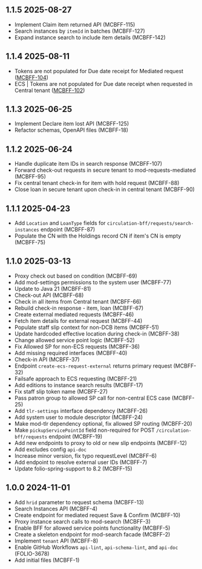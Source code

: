 ## 1.1.5 2025-08-27

* Implement Claim item returned API (MCBFF-115)
* Search instances by `itemId` in batches (MCBFF-127)
* Expand instance search to include item details (MCBFF-142)

## 1.1.4 2025-08-11

* Tokens are not populated for Due date receipt for Mediated request ([MCBFF-104](https://folio-org.atlassian.net/browse/MCBFF-104))
* ECS | Tokens are not populated for Due date receipt when requested in Central tenant ([MCBFF-102](https://folio-org.atlassian.net/browse/MCBFF-102))

## 1.1.3 2025-06-25

* Implement Declare item lost API (MCBFF-125)
* Refactor schemas, OpenAPI files (MCBFF-18)

## 1.1.2 2025-06-24

* Handle duplicate item IDs in search response (MCBFF-107)
* Forward check-out requests in secure tenant to mod-requests-mediated (MCBFF-95)
* Fix central tenant check-in for item with hold request (MCBFF-88)
* Close loan in secure tenant upon check-in in central tenant (MCBFF-90)

## 1.1.1 2025-04-23

* Add `Location` and `LoanType` fields for `circulation-bff/requests/search-instances` endpoint (MCBFF-87)
* Populate the CN with the Holdings record CN if item's CN is empty (MCBFF-75)

## 1.1.0 2025-03-13

* Proxy check out based on condition (MCBFF-69)
* Add mod-settings permissions to the system user (MCBFF-77)
* Update to Java 21 (MCBFF-81)
* Check-out API (MCBFF-68)
* Check in all items from Central tenant (MCBFF-66)
* Rebuild check-in response - item, loan (MCBFF-67)
* Create external mediated requests (MCBFF-46)
* Fetch item details for external request (MCBFF-44)
* Populate staff slip context for non-DCB items (MCBFF-51)
* Update hardcoded effective location during check-in (MCBFF-38)
* Change allowed service point logic (MCBFF-52)
* Fix Allowed SP for non-ECS requests (MCBFF-36)
* Add missing required interfaces (MCBFF-40)
* Check-in API (MCBFF-37)
* Endpoint `create-ecs-request-external` returns primary request (MCBFF-32)
* Failsafe approach to ECS requesting (MCBFF-21)
* Add editions to instance search results (MCBFF-17)
* Fix staff slip token name (MCBFF-27)
* Pass patron group to allowed SP call for non-central ECS case (MCBFF-25)
* Add `tlr-settings` interface dependency (MCBFF-26)
* Add system user to module descriptor (MCBFF-24)
* Make mod-tlr dependency optional, fix allowed SP routing (MCBFF-20)
* Make `pickupServicePointId` field non-required for POST `/circulation-bff/requests` endpoint (MCBFF-19)
* Add new endpoints to proxy to old or new slip endpoints (MCBFF-12)
* Add excludes config `api-doc`
* Increase minor version, fix typo requestLevel (MCBFF-6)
* Add endpoint to resolve external user IDs (MCBFF-7)
* Update folio-spring-support to 8.2 (MCBFF-15)

## 1.0.0 2024-11-01

* Add `hrid` parameter to request schema (MCBFF-13)
* Search Instances API (MCBFF-4)
* Create endpoint for mediated request Save & Confirm (MCBFF-10)
* Proxy instance search calls to mod-search (MCBFF-3)
* Enable BFF for allowed service points functionality (MCBFF-5)
* Create a skeleton endpoint for mod-search facade (MCBFF-2)
* Implement `tenant` API (MCBFF-8)
* Enable GitHub Workflows `api-lint`, `api-schema-lint`, and `api-doc` (FOLIO-3678)
* Add initial files (MCBFF-1)
